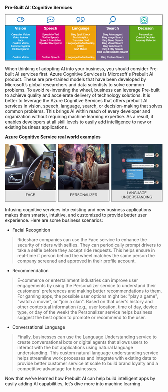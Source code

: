 
**Pre-Built AI: Cognitive Services**

![Prebuilt-AI](..\images\4-microsoft-ai-approach-1.png)

When thinking of adopting AI into your business, you should consider Pre-built AI services first. Azure Cognitive Services is Microsoft's Prebuilt AI product. These are pre-trained models that have been developed by Microsoft’s global researchers and data scientists to solve common problems.  To avoid re-inventing the wheel, business can leverage Pre-built to achieve quality and accelerate delivery of technology solutions. It is better to leverage the Azure Cognitive Services that offers prebuilt AI services in vision, speech, language, search, or decision-making that solves common problems.  This brings AI within reach of every developer and organization without requiring machine learning expertise.  As a result, it enables developers at all skill levels to easily add intelligence to new or existing business applications.

**Azure Cognitive Service real world examples**

![Prebuilt-AI](..\images\4-microsoft-ai-approach-2.png)

Infusing cognitive services into existing and new business applications makes them smarter, intuitive, and customized to provide better user experience. Here are some business scenarios: 
* Facial Recognition
> Rideshare companies can use the Face service to enhance the security of riders with selfies. They can periodically prompt drivers to take a selfie before they accept ride requests. This helps ensure in real-time if person behind the wheel matches the same person the company screened and approved in their profile account.

* Recommendation
> E-commerce or entertainment industries can improve user engagements by using the Personalizer service to understand their customers' preferences and making better recommendations to them. For gaming apps, the possible user options might be: "play a game", "watch a movie", or "join a clan". Based on that user's history and other contextual information (e.g., user location, time of day, device type, or day of
the week) the Personalizer service helps business suggest the best option to promote or recommend to the user. 

* Conversational Language
> Finally, businesses can use the Language Understanding service to create conversational bots or digital agents that allows users to interact with the bot applications using natural language understanding.  This custom natural language understanding service helps streamline work processes and integrate with existing data to provide better customer service at scale to build brand loyalty and a competitive advantage for businesses.

Now that we’ve learned how Prebuilt AI can help build intelligent apps by easily adding AI capabilities, let’s dive more into machine learning.